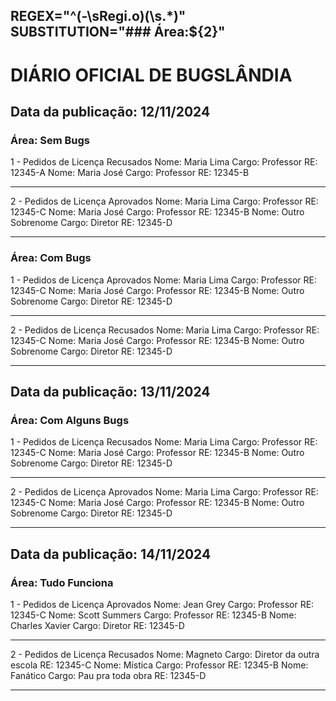 REGEX="^(-\sRegi.o)(\s.*)"
SUBSTITUTION="### Área:${2}"
----
# DIÁRIO OFICIAL DE BUGSLÂNDIA


## Data da publicação: 12/11/2024

### Área: Sem Bugs
1 - Pedidos de Licença Recusados
Nome: Maria Lima
Cargo: Professor
RE: 12345-A
Nome: Maria José
Cargo: Professor
RE: 12345-B
_____
2 - Pedidos  de Licença Aprovados
Nome: Maria Lima
Cargo: Professor
RE: 12345-C
Nome: Maria José
Cargo: Professor
RE: 12345-B
Nome: Outro Sobrenome
Cargo: Diretor
RE: 12345-D
_____
### Área: Com Bugs
1 - Pedidos de Licença Aprovados
Nome: Maria Lima
Cargo: Professor
RE: 12345-C
Nome: Maria José
Cargo: Professor
RE: 12345-B
Nome: Outro Sobrenome
Cargo: Diretor
RE: 12345-D
_____
2 - Pedidos de Licença Recusados
Nome: Maria Lima
Cargo: Professor
RE: 12345-C
Nome: Maria José
Cargo: Professor
RE: 12345-B
Nome: Outro Sobrenome
Cargo: Diretor
RE: 12345-D
_____

## Data da publicação: 13/11/2024

### Área: Com Alguns Bugs
1 - Pedidos de Licença Recusados
Nome: Maria Lima
Cargo: Professor
RE: 12345-C
Nome: Maria José
Cargo: Professor
RE: 12345-B
Nome: Outro Sobrenome
Cargo: Diretor
RE: 12345-D
_____
2 - Pedidos de Licença Aprovados
Nome: Maria Lima
Cargo: Professor
RE: 12345-C
Nome: Maria José
Cargo: Professor
RE: 12345-B
Nome: Outro Sobrenome
Cargo: Diretor
RE: 12345-D
_____

## Data da publicação: 14/11/2024

### Área: Tudo Funciona
1 - Pedidos de Licença Aprovados
Nome: Jean Grey
Cargo: Professor
RE: 12345-C
Nome: Scott Summers
Cargo: Professor
RE: 12345-B
Nome: Charles Xavier
Cargo: Diretor
RE: 12345-D
_____
2 - Pedidos de  Licença Recusados
Nome: Magneto
Cargo: Diretor da outra escola
RE: 12345-C
Nome: Mística
Cargo: Professor
RE: 12345-B
Nome: Fanático
Cargo: Pau pra toda obra
RE: 12345-D
_____
